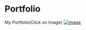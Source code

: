 # Portfolio
My Portfolio(Click on Image)
[![image](https://github.com/PreethiRatnala/Portfolio/assets/89690330/96e6bf5d-d600-44b4-b0d7-8ecbfa1dff80)](https://preethiratnala.github.io/Portfolio/)

